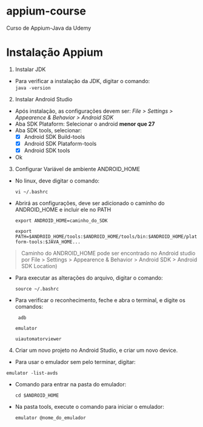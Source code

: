 # appium-course
Curso de Appium-Java da Udemy

# Instalação Appium

1. Instalar JDK
  * Para verificar a instalação da JDK, digitar o comando:  
     ``` java -version ```
   
 2. Instalar Android Studio
   * Após instalação, as configurações devem ser:
       *File > Settings > Appearence & Behavior > Android SDK*
   * Aba SDK Plataform: Selecionar o android **menor que 27**
   * Aba SDK tools, selecionar:
       - [x] Android SDK Build-tools 
       - [x] Android SDK Plataform-tools 
       - [x] Android SDK tools 
   * Ok 

3.  Configurar Variável de ambiente ANDROID_HOME
  * No linux, deve digitar o comando:
  
      ``` vi ~/.bashrc ```
  
  * Abrirá as configurações, deve ser adicionado o caminho do ANDROID_HOME e incluir ele no PATH

    ``` export ANDROID_HOME=caminho_do_SDK ```
    
    ``` export PATH=$ANDROID_HOME/tools:$ANDROID_HOME/tools/bin:$ANDROID_HOME/platform-tools:$JAVA_HOME... ``` 
  
  > Caminho do ANDROID_HOME pode ser encontrado no Android studio por File > Settings > Appearence & Behavior > Android SDK > Android SDK Location)  

  * Para executar as alterações do arquivo, digitar o comando:
      
      ``` source ~/.bashrc ```

  * Para verificar o reconhecimento, feche e abra o terminal, e digite os comandos:
  
    ``` adb```
    
    ``` emulator ```
    
    ``` uiautomatorviewer ```
  
4. Criar um novo projeto no Android Studio, e criar um novo device.

  * Para usar o emulador sem pelo terminar, digitar:
   
   ```emulator -list-avds ``` 

  * Comando para entrar na pasta do emulador:
    
    ``` cd $ANDROID_HOME ```

  * Na pasta tools, execute o comando para iniciar o emulador:
    
    ``` emulator @nome_do_emulador ```


